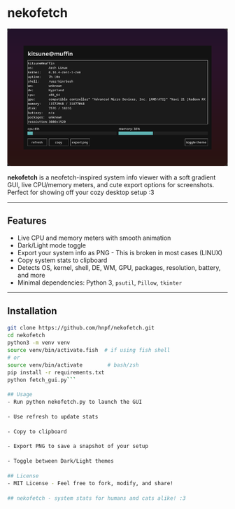 # nekofetch

![nekofetch preview](screenshot.png)

**nekofetch** is a neofetch-inspired system info viewer with a soft gradient GUI, live CPU/memory meters, and cute export options for screenshots. Perfect for showing off your cozy desktop setup :3

---

## Features
- Live CPU and memory meters with smooth animation
- Dark/Light mode toggle
- Export your system info as PNG - This is broken in most cases (LINUX)
- Copy system stats to clipboard
- Detects OS, kernel, shell, DE, WM, GPU, packages, resolution, battery, and more
- Minimal dependencies: Python 3, `psutil`, `Pillow`, `tkinter`

---

## Installation

```bash
git clone https://github.com/hnpf/nekofetch.git
cd nekofetch
python3 -m venv venv
source venv/bin/activate.fish  # if using fish shell
# or
source venv/bin/activate        # bash/zsh
pip install -r requirements.txt
python fetch_gui.py```

## Usage
- Run python nekofetch.py to launch the GUI

- Use refresh to update stats

- Copy to clipboard

- Export PNG to save a snapshot of your setup

- Toggle between Dark/Light themes

## License
- MIT License - Feel free to fork, modify, and share!

## nekofetch - system stats for humans and cats alike! :3
